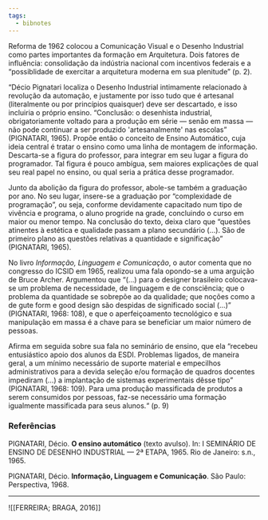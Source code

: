 ```yaml
---
tags:
  - bibnotes
---
```

Reforma de 1962 colocou a Comunicação Visual e o Desenho Industrial como partes importantes da formação em Arquitetura. Dois fatores de influência: consolidação da indústria nacional com incentivos federais e a “possiblidade de exercitar a arquitetura moderna em sua plenitude” (p. 2).

“Décio Pignatari localiza o Desenho Industrial intimamente relacionado à revolução da automação, e justamente por isso tudo que é artesanal (literalmente ou por princípios quaisquer) deve ser descartado, e isso incluiria o próprio ensino. “Conclusão: o desenhista industrial, obrigatoriamente voltado para a produção em série — senão em massa — não pode continuar a ser produzido 'artesanalmente' nas escolas” (PIGNATARI, 1965). Propõe então o conceito de Ensino Automático, cuja ideia central é tratar o ensino como uma linha de montagem de informação. Descarta-se a figura do professor, para integrar em seu lugar a figura do programador. Tal figura é pouco ambígua, sem maiores explicações de qual seu real papel no ensino, ou qual seria a prática desse programador.

Junto da abolição da figura do professor, abole-se também a graduação por ano. No seu lugar, insere-se a graduação por “complexidade de programação”, ou seja, conforme devidamente capacitado num tipo de vivência e programa, o aluno progride na grade, concluindo o curso em maior ou menor tempo. Na conclusão do texto, deixa claro que “questões atinentes à estética e qualidade passam a plano secundário (...). São de primeiro plano as questões relativas a quantidade e significação” (PIGNATARI, 1965).

No livro _Informação, Linguagem e Comunicação_, o autor comenta que no congresso do ICSID em 1965, realizou uma fala opondo-se a uma arguição de Bruce Archer. Argumentou que “(...) para o designer brasileiro colocava-se um problema de necessidade, de linguagem e de consciência; que o problema da quantidade se sobrepõe ao da qualidade; que noções como a de gute form e good design são despidas de significado social (...)” (PIGNATARI, 1968: 108), e que o aperfeiçoamento tecnológico e sua manipulação em massa é a chave para se beneficiar um maior número de pessoas.

Afirma em seguida sobre sua fala no seminário de ensino, que ela “recebeu entusiástico apoio dos alunos da ESDI. Problemas ligados, de maneira geral, a um mínimo necessário de suporte material e empecilhos administrativos para a devida seleção e/ou formação de quadros docentes impediram (...) a implantação de sistemas experimentais dêsse tipo” (PIGNATARI, 1968: 109). Para uma produção massificada de produtos a serem consumidos por pessoas, faz-se necessário uma formação igualmente massificada para seus alunos.“ (p. 9)

### Referências
PIGNATARI, Décio. **O ensino automático** (texto avulso). In: I SEMINÁRIO DE ENSINO DE DESENHO INDUSTRIAL — 2ª ETAPA, 1965. Rio de Janeiro: s.n., 1965.

PIGNATARI, Décio. **Informação, Linguagem e Comunicação**. São Paulo: Perspectiva, 1968.

---

![[FERREIRA; BRAGA, 2016]]